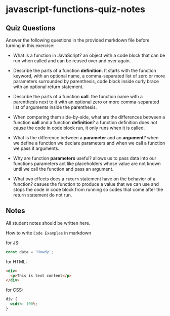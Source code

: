 # javascript-functions-quiz-notes

## Quiz Questions

Answer the following questions in the provided markdown file before turning in this exercise:

- What is a function in JavaScript?
  an object with a code block that can be run when called and can be reused over and over again.

- Describe the parts of a function **definition**.
  It starts with the function keyword, with an optional name, a comma-separated list of zero or more parameters surrounded by parenthesis, code block inside curly brace with an optional return statement.

- Describe the parts of a function **call**.
  the function name with a parenthesis next to it with an optional zero or more comma-separated list of arguments inside the parenthesis.

- When comparing them side-by-side, what are the differences between a function **call** and a function **definition**?
  a function definition does not cause the code in code block run, it only runs when it is called.

- What is the difference between a **parameter** and an **argument**?
  when we define a function we declare parameters and when we call a function we pass it arguments.

- Why are function **parameters** useful?
  allows us to pass data into our functions
  parameters act like placeholders whose value are not known until we call the function and pass an argument.

- What two effects does a `return` statement have on the behavior of a function?
  casues the function to produce a value that we can use and stops the code in code block from running so codes that come after the return statement do not run.

## Notes

All student notes should be written here.

How to write `Code Examples` in markdown

for JS:

```javascript
const data = 'Howdy';
```

for HTML:

```html
<div>
  <p>This is text content</p>
</div>
```

for CSS:

```css
div {
  width: 100%;
}
```
